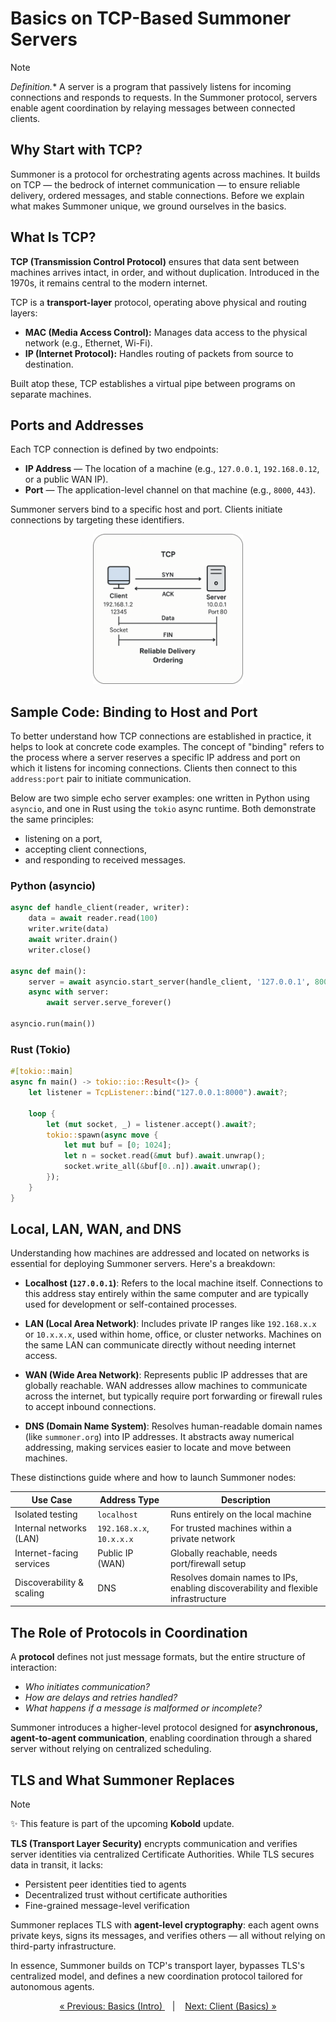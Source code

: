 # Basics on TCP-Based Summoner Servers

> [!NOTE] 
> *Definition.** A server is a program that passively listens for incoming connections and responds to requests. In the Summoner protocol, servers enable agent coordination by relaying messages between connected clients.

## Why Start with TCP?

Summoner is a protocol for orchestrating agents across machines. It builds on TCP — the bedrock of internet communication — to ensure reliable delivery, ordered messages, and stable connections. Before we explain what makes Summoner unique, we ground ourselves in the basics.

## What Is TCP?

**TCP (Transmission Control Protocol)** ensures that data sent between machines arrives intact, in order, and without duplication. Introduced in the 1970s, it remains central to the modern internet.

TCP is a **transport-layer** protocol, operating above physical and routing layers:

* **MAC (Media Access Control):** Manages data access to the physical network (e.g., Ethernet, Wi-Fi).
* **IP (Internet Protocol):** Handles routing of packets from source to destination.

Built atop these, TCP establishes a virtual pipe between programs on separate machines.

## Ports and Addresses

Each TCP connection is defined by two endpoints:

* **IP Address** — The location of a machine (e.g., `127.0.0.1`, `192.168.0.12`, or a public WAN IP).
* **Port** — The application-level channel on that machine (e.g., `8000`, `443`).

Summoner servers bind to a specific host and port. Clients initiate connections by targeting these identifiers.

<p align="center">
  <img width="240px" src="../../../assets/img/TCP_illustration_rounded.png"/>
</p>

## Sample Code: Binding to Host and Port

To better understand how TCP connections are established in practice, it helps to look at concrete code examples. The concept of "binding" refers to the process where a server reserves a specific IP address and port on which it listens for incoming connections. Clients then connect to this <code>address\:port</code> pair to initiate communication.

<!-- To accept connections, a server must first bind to an address: a combination of IP and port. This reserves a communication channel where clients can connect and send messages. -->

Below are two simple echo server examples: one written in Python using `asyncio`, and one in Rust using the `tokio` async runtime. Both demonstrate the same principles: 
- listening on a port, 
- accepting client connections, 
- and responding to received messages.

### Python (asyncio)

```python
async def handle_client(reader, writer):
    data = await reader.read(100)
    writer.write(data)
    await writer.drain()
    writer.close()

async def main():
    server = await asyncio.start_server(handle_client, '127.0.0.1', 8000)
    async with server:
        await server.serve_forever()

asyncio.run(main())
```

### Rust (Tokio)

```rust
#[tokio::main]
async fn main() -> tokio::io::Result<()> {
    let listener = TcpListener::bind("127.0.0.1:8000").await?;

    loop {
        let (mut socket, _) = listener.accept().await?;
        tokio::spawn(async move {
            let mut buf = [0; 1024];
            let n = socket.read(&mut buf).await.unwrap();
            socket.write_all(&buf[0..n]).await.unwrap();
        });
    }
}
```

## Local, LAN, WAN, and DNS

Understanding how machines are addressed and located on networks is essential for deploying Summoner servers. Here's a breakdown:

* **Localhost (`127.0.0.1`)**: Refers to the local machine itself. Connections to this address stay entirely within the same computer and are typically used for development or self-contained processes.

* **LAN (Local Area Network)**: Includes private IP ranges like `192.168.x.x` or `10.x.x.x`, used within home, office, or cluster networks. Machines on the same LAN can communicate directly without needing internet access.

* **WAN (Wide Area Network)**: Represents public IP addresses that are globally reachable. WAN addresses allow machines to communicate across the internet, but typically require port forwarding or firewall rules to accept inbound connections.

* **DNS (Domain Name System)**: Resolves human-readable domain names (like `summoner.org`) into IP addresses. It abstracts away numerical addressing, making services easier to locate and move between machines.

These distinctions guide where and how to launch Summoner nodes:


| Use Case                  | Address Type              | Description                                      |
|--------------------------|---------------------------|--------------------------------------------------|
| Isolated testing          | `localhost`               | Runs entirely on the local machine               |
| Internal networks (LAN)   | `192.168.x.x`, `10.x.x.x` | For trusted machines within a private network    |
| Internet-facing services  | Public IP (WAN)           | Globally reachable, needs port/firewall setup    |
| Discoverability & scaling | DNS                       | Resolves domain names to IPs, enabling discoverability and flexible infrastructure     |


## The Role of Protocols in Coordination

A **protocol** defines not just message formats, but the entire structure of interaction:
  - _Who initiates communication?_
  - _How are delays and retries handled?_
  - _What happens if a message is malformed or incomplete?_

Summoner introduces a higher-level protocol designed for **asynchronous, agent-to-agent communication**, enabling coordination through a shared server without relying on centralized scheduling.

## TLS and What Summoner Replaces

> [!NOTE]  
> ✨ This feature is part of the upcoming **Kobold** update.

**TLS (Transport Layer Security)** encrypts communication and verifies server identities via centralized Certificate Authorities. While TLS secures data in transit, it lacks:

  * Persistent peer identities tied to agents
  * Decentralized trust without certificate authorities
  * Fine-grained message-level verification

Summoner replaces TLS with **agent-level cryptography**: each agent owns private keys, signs its messages, and verifies others — all without relying on third-party infrastructure.

In essence, Summoner builds on TCP's transport layer, bypasses TLS's centralized model, and defines a new coordination protocol tailored for autonomous agents.


<p align="center">
  <a href="basics.md">&laquo; Previous: Basics (Intro) </a> &nbsp;&nbsp;&nbsp;|&nbsp;&nbsp;&nbsp; <a href="basics_client.md">Next: Client (Basics) &raquo;</a>
</p>
